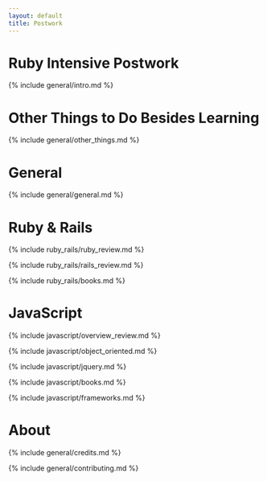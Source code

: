 ```yaml
---
layout: default
title: Postwork
---
```


# Ruby Intensive Postwork

{% include general/intro.md %}

# Other Things to Do Besides Learning

{% include general/other_things.md %}

# General

{% include general/general.md %}

# Ruby & Rails

{% include ruby_rails/ruby_review.md %}

{% include ruby_rails/rails_review.md %}

{% include ruby_rails/books.md %}

# JavaScript

{% include javascript/overview_review.md %}

{% include javascript/object_oriented.md %}

{% include javascript/jquery.md %}

{% include javascript/books.md %}

{% include javascript/frameworks.md %}

<!---
# iOS & RubyMotion

{% include ios/objective_c.md %}

{% include ios/ios.md %}

{% include ios/rubymotion.md %}
-->
# About

{% include general/credits.md %}

{% include general/contributing.md %}